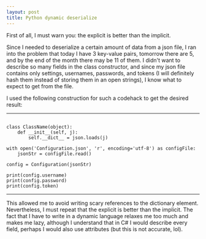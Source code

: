 ```yaml
---
layout: post
title: Python dynamic deserialize
---
```


First of all, I must warn you: the explicit is better than the implicit.

Since I needed to deserialize a certain amount of data from a json file, I ran into the problem that today I have 3 key-value pairs, tomorrow there are 5, and by the end of the month there may be 11 of them.
I didn't want to describe so many fields in the class constructor, and since my json file contains only settings, usernames, passwords, and tokens (I will definitely hash them instead of storing them in an open strings), I know what to expect to get from the file.

I used the following construction for such a codehack to get the desired result:

---
```import json

class ClassName(object):
    def __init__(self, j):
        self.__dict__ = json.loads(j)

with open('Configuration.json', 'r', encoding='utf-8') as configFile:
    jsonStr = configFile.read()

config = Configuration(jsonStr)

print(config.username)
print(config.password)
print(config.token)
```
---

This allowed me to avoid writing scary references to the dictionary element.
Nevertheless, I must repeat that the explicit is better than the implicit. The fact that I have to write in a dynamic language relaxes me too much and makes me lazy, although I understand that in C# I would describe every field, perhaps I would also use attributes (but this is not accurate, lol).